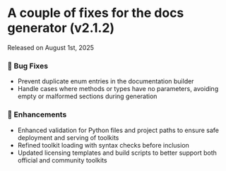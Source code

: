 # A couple of fixes for the docs generator (v2.1.2)

Released on August 1st, 2025

### 🐛 Bug Fixes

- Prevent duplicate enum entries in the documentation builder
- Handle cases where methods or types have no parameters, avoiding empty or malformed sections during generation

### 🚀 Enhancements

- Enhanced validation for Python files and project paths to ensure safe deployment and serving of toolkits
- Refined toolkit loading with syntax checks before inclusion
- Updated licensing templates and build scripts to better support both official and community toolkits